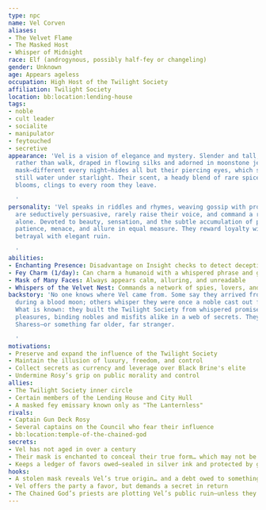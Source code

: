 ```yaml
---
type: npc
name: Vel Corven
aliases:
- The Velvet Flame
- The Masked Host
- Whisper of Midnight
race: Elf (androgynous, possibly half-fey or changeling)
gender: Unknown
age: Appears ageless
occupation: High Host of the Twilight Society
affiliation: Twilight Society
location: bb:location:lending-house
tags:
- noble
- cult leader
- socialite
- manipulator
- feytouched
- secretive
appearance: 'Vel is a vision of elegance and mystery. Slender and tall, they glide
  rather than walk, draped in flowing silks and adorned in moonstone jewelry. Their
  mask—different every night—hides all but their piercing eyes, which shimmer like
  still water under starlight. Their scent, a heady blend of rare spices and midnight
  blooms, clings to every room they leave.

  '
personality: 'Vel speaks in riddles and rhymes, weaving gossip with prophecy. They
  are seductively persuasive, rarely raise their voice, and command a room with poise
  alone. Devoted to beauty, sensation, and the subtle accumulation of power, Vel exudes
  patience, menace, and allure in equal measure. They reward loyalty with luxury—and
  betrayal with elegant ruin.

  '
abilities:
- Enchanting Presence: Disadvantage on Insight checks to detect deception
- Fey Charm (1/day): Can charm a humanoid with a whispered phrase and gaze
- Mask of Many Faces: Always appears calm, alluring, and unreadable
- Whispers of the Velvet Nest: Commands a network of spies, lovers, and blackmailers
backstory: 'No one knows where Vel came from. Some say they arrived from the feywild
  during a blood moon; others whisper they were once a noble cast out for scandal.
  What is known: they built the Twilight Society from whispered promises and forbidden
  pleasures, binding nobles and misfits alike in a web of secrets. They may serve
  Sharess—or something far older, far stranger.

  '
motivations:
- Preserve and expand the influence of the Twilight Society
- Maintain the illusion of luxury, freedom, and control
- Collect secrets as currency and leverage over Black Brine's elite
- Undermine Rosy’s grip on public morality and control
allies:
- The Twilight Society inner circle
- Certain members of the Lending House and City Hull
- A masked fey emissary known only as "The Lanternless"
rivals:
- Captain Gun Deck Rosy
- Several captains on the Council who fear their influence
- bb:location:temple-of-the-chained-god
secrets:
- Vel has not aged in over a century
- Their mask is enchanted to conceal their true form… which may not be entirely elven
- Keeps a ledger of favors owed—sealed in silver ink and protected by geas
hooks:
- A stolen mask reveals Vel’s true origin… and a debt owed to something in the jungle
- Vel offers the party a favor, but demands a secret in return
- The Chained God’s priests are plotting Vel’s public ruin—unless they strike first
---
```


